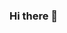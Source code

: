 ### Hi there 👋

<!--
**p3acemak7er-lab/p3acemak7er-lab** is a ✨ _special_ ✨ repository because its `README.md` (this file) appears on your GitHub profile.

Here are some ideas to get you started:

- 🔭 I’m currently working on forming connections. 
- 🌱 I’m currently learning Javascript, Python, and Frameworks. 
- 👯 I’m looking to collaborate on websites. 
- 🤔 I’m looking for help with blender, react, and javascript. 
- 💬 Ask me about 
- 📫 How to reach me: keybase and linkedin. 
- 😄 Pronouns: ...
- ⚡ Fun fact: ...
-->
